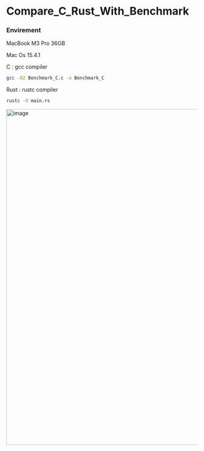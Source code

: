 # Compare_C_Rust_With_Benchmark

### Envirement
MacBook M3 Pro 36GB

Mac Os 15.4.1

C : gcc compiler 

```zsh
gcc -O2 Benchmark_C.c -o Benchmark_C
```

Rust : rustc compiler 

```zsh
rustc -O main.rs
```

<img width="884" alt="image" src="https://github.com/user-attachments/assets/f0744a82-6140-4dce-899e-3763a177a952" />
